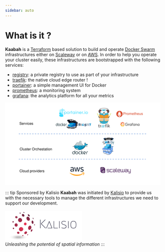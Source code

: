 ```yaml
---
sidebar: auto
---
```


# What is it ?

<b>Kaabah</b> is a [Terraform](https://www.terraform.io/) based solution to build and operate [Docker Swarm](https://docs.docker.com/engine/swarm/) infrastructures either on [Scaleway](https://www.scaleway.com/) or on [AWS](https://aws.amazon.com). In order to help you operate your cluster easily, these infrastructures are bootstrapped with the following services:
* [registry](https://docs.docker.com/registry/): a private registry to use as part of your infrastructure
* [traefik](https://traefik.io/): the native cloud edge router !
* [portainer](https://portainer.io/): a simple management UI for Docker 
* [prometheus](https://prometheus.io/): a monitoring system
* [grafana](https://grafana.com/): the analytics platform for all your metrics

![Kaabah overview](./../assets/kaabah-overview.svg)

::: tip Sponsored by Kalisio
**Kaabah** was initiated by [Kalisio](https://kalisio.com) to provide us with the necessary tools to manage the different infrastructures we need to support our development.<br/><br/>
![kalisio](./../assets/kalisio-banner.png)<br/>
*Unleashing the potential of spatial information*
::: 